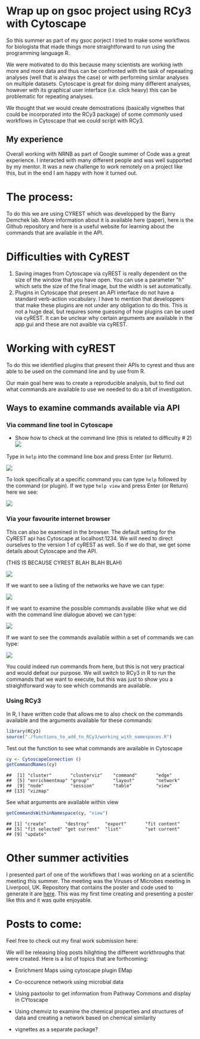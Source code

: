 # Wrap up on gsoc project using RCy3 with Cytoscape

So this summer as part of my gsoc porject I tried to make some workflwos for biologista that made things more straightforward to run using the programming language R.

We were motivated to do this because many scientists are working iwth more and more data and thus can be confronted with the task of repeaating analyses (well that is always the case) or with performing similar analyses on multiple datasets. Cytoscape is great for doing many different analyses, however with its graphical user interface (i.e. click heavy) this can be problematic for repeating analyses. 

We thought that we would create demostrations (basically vignettes that could be incorporated into the RCy3 package) of some commonly used workflows in Cytoscape that we could script with RCy3. 

## My experience
Overall working with NRNB as part of Google summer of Code was a great experience. I interacted with many  different people and was well supported by my mentor. It was a new challenge to work remotely on  a project like this, but in the end I am happy with how it turned out. 

# The process:
To do this we are using CYREST which was developped by the Barry Demchek lab. More information about it is available here (paper), here is the Github repository and here is a useful website for learning about the commands that are available in the API. 

# Difficulties with CyREST

1) Saving images from Cytoscape via cyREST is really dependent on the size of the window that you have open. You can use a parameter "h" which sets the size of the final image, but the width is set automatically.
2) Plugins in Cytoscape that present an API interface do not have a standard verb-action vocabulary. I have to mention that developpers that make these plugins are not under any obligation to do this. This is not a huge deal, but requires some guessing of how plugins can be used via cyREST. It can be unclear why certain arguments are available in the app gui and these are not avaible via cyREST. 

# Working with cyREST

To do this we identified plugins that present their APIs to cyrest and thus are able to be used on the command line and by use from R.

Our main goal here was to create a reproducible analysis, but to find out what commands are available to use we needed to do a bit of investigation.

## Ways to examine commands available via API

### Via command line tool in Cytoscape

- Show how to check at the command line (this is related to difficulty # 2)
![](./images/blog_post_2_tool-drop-down_command-line.png)

Type in `help` into the command line box and press Enter (or Return).

![](./images/blog_post_2_command-line_help.png)

To look specifically at a specific command you can type `help` followed by the command (or plugin). If we type `help view` and press Enter (or Return) here we see:

![](./images/blog_post_2_command-line_help-view.png)

### Via your favourite internet browser

This can also be examined in the browser. The default setting for the CyREST api has Cytoscape at localhost:1234. We will need to direct ourselves to the version 1 of cyREST as well. So if we do that, we get some details about Cytoscape and the API. 

(THIS IS BECAUSE CYREST BLAH BLAH BLAH)

![](./images/blog_post_2_chrome_api.png)

If we want to see a listing of the networks we have we can type: 

![](./images/blog_post_2_chrome_network.png)

If we want to examine the possible commands available (like what we did with the command line dialogue above) we can type:

![](./images/blog_post_2_chrome_commands.png)

If we want to see the commands available within a set of commands we can type: 

![](./images/blog_post_2_chrome_commands_view.png)

You could indeed run commands from here, but this is not very practical and would defeat our purpose. We will switch to RCy3 in R to run the commands that we want to execute, but this was just to show you a straightforward way to see which commands are available. 

### Using RCy3

In R, I have written code that allows me to also check on the commands available and the arguments available for these commands:

```r
library(RCy3)
source("./functions_to_add_to_RCy3/working_with_namespaces.R")
```

Test out the function to see what commands are available in Cytoscape

```r
cy <- CytoscapeConnection ()
getCommandNames(cy)
```

```
##  [1] "cluster"       "clusterviz"    "command"       "edge"         
##  [5] "enrichmentmap" "group"         "layout"        "network"      
##  [9] "node"          "session"       "table"         "view"         
## [13] "vizmap"
```

See what arguments are available within view

```r
getCommandsWithinNamespace(cy, "view")
```

```
## [1] "create"       "destroy"      "export"       "fit content" 
## [5] "fit selected" "get current"  "list"         "set current" 
## [9] "update"
```


# Other summer activities

I presented part of one of the workflows that I was working on at a scientific meeting this summer. The meeting was the Viruses of Microbes meeting in Liverpool, UK. Repository that contains the poster and code used to generate it are [here](https://github.com/jooolia/RCy3_VOM_poster). This was my first time creating and presenting a poster like this and it was quite enjoyable. 

# Posts to come:

Feel free to check out my final work submission here: 

We will be releasing blog posts hilighting the different workthroughs that were created.
Here is a list of topics that are forthcoming:

- Enrichment Maps using cytoscape plugin EMap
- Co-occurence network using microbial data
- Using paxtoolsr to get information from Pathway Commons and display in CYtoscape
- Using chemviz to examine the chemical properties and structures of data and creating a network based on chemical similarity

- vignettes as a separate package?